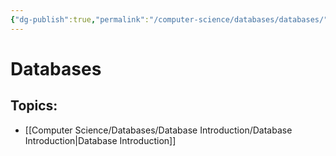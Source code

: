 ```yaml
---
{"dg-publish":true,"permalink":"/computer-science/databases/databases/","dgHomeLink":true,"dgPassFrontmatter":false}
---
```



# Databases

## Topics:
- [[Computer Science/Databases/Database Introduction/Database Introduction|Database Introduction]]